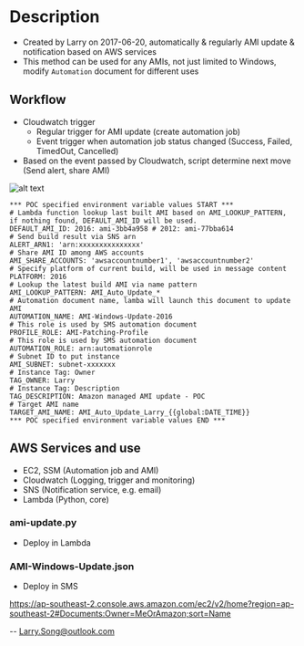 
# Description
* Created by Larry on 2017-06-20, automatically & regularly AMI update & notification based on AWS services
* This method can be used for any AMIs, not just limited to Windows, modify `Automation` document for different uses

## Workflow
* Cloudwatch trigger
	* Regular trigger for AMI update (create automation job)
	* Event trigger when automation job status changed (Success, Failed, TimedOut, Cancelled)
* Based on the event passed by Cloudwatch, script determine next move (Send alert, share AMI)

![alt text](Images/WorkflowWindowsAMI.png)

```
*** POC specified environment variable values START ***
# Lambda function lookup last built AMI based on AMI_LOOKUP_PATTERN, if nothing found, DEFAULT_AMI_ID will be used.
DEFAULT_AMI_ID: 2016: ami-3bb4a958 # 2012: ami-77bba614
# Send build result via SNS arn
ALERT_ARN1: 'arn:xxxxxxxxxxxxxxx'
# Share AMI ID among AWS accounts
AMI_SHARE_ACCOUNTS: 'awsaccountnumber1', 'awsaccountnumber2'
# Specify platform of current build, will be used in message content
PLATFORM: 2016
# Lookup the latest build AMI via name pattern
AMI_LOOKUP_PATTERN: AMI_Auto_Update_*
# Automation document name, lamba will launch this document to update AMI
AUTOMATION_NAME: AMI-Windows-Update-2016
# This role is used by SMS automation document
PROFILE_ROLE: AMI-Patching-Profile
# This role is used by SMS automation document
AUTOMATION_ROLE: arn:automationrole
# Subnet ID to put instance
AMI_SUBNET: subnet-xxxxxxx
# Instance Tag: Owner
TAG_OWNER: Larry
# Instance Tag: Description
TAG_DESCRIPTION: Amazon managed AMI update - POC
# Target AMI name
TARGET_AMI_NAME: AMI_Auto_Update_Larry_{{global:DATE_TIME}}
*** POC specified environment variable values END ***
```

## AWS Services and use
* EC2, SSM (Automation job and AMI)
* Cloudwatch (Logging, trigger and monitoring)
* SNS (Notification service, e.g. email)
* Lambda (Python, core)

### ami-update.py

* Deploy in Lambda

### AMI-Windows-Update.json

* Deploy in SMS

https://ap-southeast-2.console.aws.amazon.com/ec2/v2/home?region=ap-southeast-2#Documents:Owner=MeOrAmazon;sort=Name

-- Larry.Song@outlook.com



